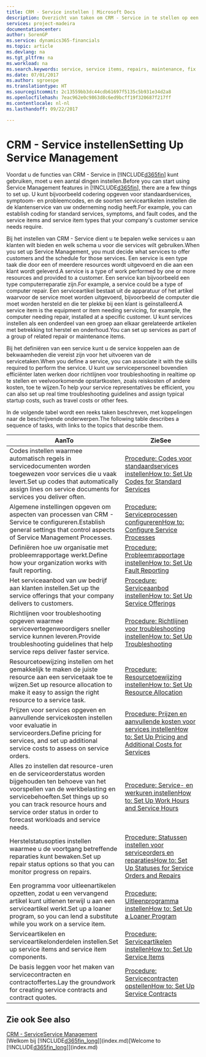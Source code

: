 ```yaml
---
title: CRM - Service instellen | Microsoft Docs
description: Overzicht van taken om CRM - Service in te stellen op een manier die past bij de manier waarop uw organisaties hun services beheren.
services: project-madeira
documentationcenter: 
author: SorenGP
ms.service: dynamics365-financials
ms.topic: article
ms.devlang: na
ms.tgt_pltfrm: na
ms.workload: na
ms.search.keywords: service, service items, repairs, maintenance, fix
ms.date: 07/01/2017
ms.author: sgroespe
ms.translationtype: HT
ms.sourcegitcommit: 2c13559bb3dc44cdb61697f5135c5b931e34d2a8
ms.openlocfilehash: 7eac962e0c9863d8c6ed9bcff19f320687f217ff
ms.contentlocale: nl-nl
ms.lasthandoff: 09/22/2017

---
```


# <a name="setting-up-service-management"></a><span data-ttu-id="22e30-103">CRM - Service instellen</span><span class="sxs-lookup"><span data-stu-id="22e30-103">Setting Up Service Management</span></span>
<span data-ttu-id="22e30-104">Voordat u de functies van CRM - Service in [!INCLUDE[d365fin](includes/d365fin_md.md)] kunt gebruiken, moet u een aantal dingen instellen.</span><span class="sxs-lookup"><span data-stu-id="22e30-104">Before you can start using Service Management features in [!INCLUDE[d365fin](includes/d365fin_md.md)], there are a few things to set up.</span></span> <span data-ttu-id="22e30-105">U kunt bijvoorbeeld codering opgeven voor standaardservices, symptoom- en probleemcodes, en de soorten serviceartikelen instellen die de klantenservice van uw onderneming nodig heeft.</span><span class="sxs-lookup"><span data-stu-id="22e30-105">For example, you can establish coding for standard services, symptoms, and fault codes, and the service items and service item types that your company's customer service needs require.</span></span>  

<span data-ttu-id="22e30-106">Bij het instellen van CRM - Service dient u te bepalen welke services u aan klanten wilt bieden en welk schema u voor die services wilt gebruiken.</span><span class="sxs-lookup"><span data-stu-id="22e30-106">When you set up Service Management, you must decide what services to offer customers and the schedule for those services.</span></span> <span data-ttu-id="22e30-107">Een service is een type taak die door een of meerdere resources wordt uitgevoerd en die aan een klant wordt geleverd.</span><span class="sxs-lookup"><span data-stu-id="22e30-107">A service is a type of work performed by one or more resources and provided to a customer.</span></span> <span data-ttu-id="22e30-108">Een service kan bijvoorbeeld een type computerreparatie zijn.</span><span class="sxs-lookup"><span data-stu-id="22e30-108">For example, a service could be a type of computer repair.</span></span> <span data-ttu-id="22e30-109">Een serviceartikel bestaat uit de apparatuur of het artikel waarvoor de service moet worden uitgevoerd, bijvoorbeeld de computer die moet worden hersteld en die ter plekke bij een klant is geïnstalleerd.</span><span class="sxs-lookup"><span data-stu-id="22e30-109">A service item is the equipment or item needing servicing, for example, the computer needing repair, installed at a specific customer.</span></span> <span data-ttu-id="22e30-110">U kunt services instellen als een onderdeel van een groep aan elkaar gerelateerde artikelen met betrekking tot herstel en onderhoud.</span><span class="sxs-lookup"><span data-stu-id="22e30-110">You can set up services as part of a group of related repair or maintenance items.</span></span>  
  
<span data-ttu-id="22e30-111">Bij het definiëren van een service kunt u de service koppelen aan de bekwaamheden die vereist zijn voor het uitvoeren van de servicetaken.</span><span class="sxs-lookup"><span data-stu-id="22e30-111">When you define a service, you can associate it with the skills required to perform the service.</span></span> <span data-ttu-id="22e30-112">U kunt uw servicepersoneel bovendien efficiënter laten werken door richtlijnen voor troubleshooting in realtime op te stellen en veelvoorkomende opstartkosten, zoals reiskosten of andere kosten, toe te wijzen.</span><span class="sxs-lookup"><span data-stu-id="22e30-112">To help your service representatives be efficient, you can also set up real time troubleshooting guidelines and assign typical startup costs, such as travel costs or other fees.</span></span>  

<span data-ttu-id="22e30-113">In de volgende tabel wordt een reeks taken beschreven, met koppelingen naar de beschrijvende onderwerpen.</span><span class="sxs-lookup"><span data-stu-id="22e30-113">The following table describes a sequence of tasks, with links to the topics that describe them.</span></span>  
  
| <span data-ttu-id="22e30-114">Aan</span><span class="sxs-lookup"><span data-stu-id="22e30-114">To</span></span> | <span data-ttu-id="22e30-115">Zie</span><span class="sxs-lookup"><span data-stu-id="22e30-115">See</span></span> |
| --- | --- |
| <span data-ttu-id="22e30-116">Codes instellen waarmee automatisch regels in servicedocumenten worden toegewezen voor services die u vaak levert.</span><span class="sxs-lookup"><span data-stu-id="22e30-116">Set up codes that automatically assign lines on service documents for services you deliver often.</span></span> |[<span data-ttu-id="22e30-117">Procedure: Codes voor standaardservices instellen</span><span class="sxs-lookup"><span data-stu-id="22e30-117">How to: Set Up Codes for Standard Services</span></span>](service-how-setup-service-coding.md)|
| <span data-ttu-id="22e30-118">Algemene instellingen opgeven om aspecten van processen van CRM - Service te configureren.</span><span class="sxs-lookup"><span data-stu-id="22e30-118">Establish general settings that control aspects of Service Management Processes.</span></span>|[<span data-ttu-id="22e30-119">Procedure: Serviceprocessen configureren</span><span class="sxs-lookup"><span data-stu-id="22e30-119">How to: Configure Service Processes</span></span>](service-setup-service-processes.md)|
| <span data-ttu-id="22e30-120">Definiëren hoe uw organisatie met probleemrapportage werkt.</span><span class="sxs-lookup"><span data-stu-id="22e30-120">Define how your organization works with fault reporting.</span></span> |[<span data-ttu-id="22e30-121">Procedure: Probleemrapportage instellen</span><span class="sxs-lookup"><span data-stu-id="22e30-121">How to: Set Up Fault Reporting</span></span>](service-how-setup-fault-reporting.md) |
| <span data-ttu-id="22e30-122">Het serviceaanbod van uw bedrijf aan klanten instellen.</span><span class="sxs-lookup"><span data-stu-id="22e30-122">Set up the service offerings that your company delivers to customers.</span></span>|[<span data-ttu-id="22e30-123">Procedure: Serviceaanbod instellen</span><span class="sxs-lookup"><span data-stu-id="22e30-123">How to: Set Up Service Offerings</span></span>](service-how-setup-service-offerings.md)|
| <span data-ttu-id="22e30-124">Richtlijnen voor troubleshooting opgeven waarmee servicevertegenwoordigers sneller service kunnen leveren.</span><span class="sxs-lookup"><span data-stu-id="22e30-124">Provide troubleshooting guidelines that help service reps deliver faster service.</span></span> |[<span data-ttu-id="22e30-125">Procedure: Richtlijnen voor troubleshooting instellen</span><span class="sxs-lookup"><span data-stu-id="22e30-125">How to: Set Up Troubleshooting</span></span>](service-how-setup-troubleshooting.md) |
| <span data-ttu-id="22e30-126">Resourcetoewijzing instellen om het gemakkelijk te maken de juiste resource aan een servicetaak toe te wijzen.</span><span class="sxs-lookup"><span data-stu-id="22e30-126">Set up resource allocation to make it easy to assign the right resource to a service task.</span></span> |[<span data-ttu-id="22e30-127">Procedure: Resourcetoewijzing instellen</span><span class="sxs-lookup"><span data-stu-id="22e30-127">How to: Set Up Resource Allocation</span></span>](service-how-setup-resource-allocation.md) |
| <span data-ttu-id="22e30-128">Prijzen voor services opgeven en aanvullende servicekosten instellen voor evaluatie in serviceorders.</span><span class="sxs-lookup"><span data-stu-id="22e30-128">Define pricing for services, and set up additional service costs to assess on service orders.</span></span> |[<span data-ttu-id="22e30-129">Procedure: Prijzen en aanvullende kosten voor services instellen</span><span class="sxs-lookup"><span data-stu-id="22e30-129">How to: Set Up Pricing and Additional Costs for Services</span></span>](service-how-setup-service-costs-pricing.md)|
| <span data-ttu-id="22e30-130">Alles zo instellen dat resource-uren en de serviceorderstatus worden bijgehouden ten behoeve van het voorspellen van de werkbelasting en servicebehoeften.</span><span class="sxs-lookup"><span data-stu-id="22e30-130">Set things up so you can track resource hours and service order status in order to forecast workloads and service needs.</span></span>|[<span data-ttu-id="22e30-131">Procedure: Service- en werkuren instellen</span><span class="sxs-lookup"><span data-stu-id="22e30-131">How to: Set Up Work Hours and Service Hours</span></span>](service-how-setup-work-service-hours.md)|
| <span data-ttu-id="22e30-132">Herstelstatusopties instellen waarmee u de voortgang betreffende reparaties kunt bewaken.</span><span class="sxs-lookup"><span data-stu-id="22e30-132">Set up repair status options so that you can monitor progress on repairs.</span></span> | [<span data-ttu-id="22e30-133">Procedure: Statussen instellen voor serviceorders en reparaties</span><span class="sxs-lookup"><span data-stu-id="22e30-133">How to: Set Up Statuses for Service Orders and Repairs</span></span>](service-order-repair-status.md)|
| <span data-ttu-id="22e30-134">Een programma voor uitleenartikelen opzetten, zodat u een vervangend artikel kunt uitlenen terwijl u aan een serviceartikel werkt.</span><span class="sxs-lookup"><span data-stu-id="22e30-134">Set up a loaner program, so you can lend a substitute while you work on a service item.</span></span> |[<span data-ttu-id="22e30-135">Procedure: Uitleenprogramma instellen</span><span class="sxs-lookup"><span data-stu-id="22e30-135">How to: Set Up a Loaner Program</span></span>](service-how-setup-loaner-program.md) |
| <span data-ttu-id="22e30-136">Serviceartikelen en serviceartikelonderdelen instellen.</span><span class="sxs-lookup"><span data-stu-id="22e30-136">Set up service items and service item components.</span></span> |[<span data-ttu-id="22e30-137">Procedure: Serviceartikelen instellen</span><span class="sxs-lookup"><span data-stu-id="22e30-137">How to: Set Up Service Items</span></span>](service-how-setup-service-items.md) |
| <span data-ttu-id="22e30-138">De basis leggen voor het maken van servicecontracten en contractoffertes.</span><span class="sxs-lookup"><span data-stu-id="22e30-138">Lay the groundwork for creating service contracts and contract quotes.</span></span> |[<span data-ttu-id="22e30-139">Procedure: Servicecontracten opstellen</span><span class="sxs-lookup"><span data-stu-id="22e30-139">How to: Set Up Service Contracts</span></span>](service-how-setup-service-contracts.md) |

## <a name="see-also"></a><span data-ttu-id="22e30-140">Zie ook </span><span class="sxs-lookup"><span data-stu-id="22e30-140">See also</span></span>
[<span data-ttu-id="22e30-141">CRM - Service</span><span class="sxs-lookup"><span data-stu-id="22e30-141">Service Management</span></span>](service-service.md)  
<span data-ttu-id="22e30-142">[Welkom bij [!INCLUDE[d365fin_long](includes/d365fin_long_md.md)]](index.md)</span><span class="sxs-lookup"><span data-stu-id="22e30-142">[Welcome to [!INCLUDE[d365fin_long](includes/d365fin_long_md.md)]](index.md)</span></span>  

